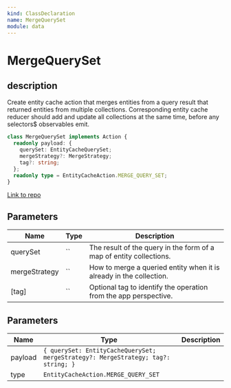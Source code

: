 ```yaml
---
kind: ClassDeclaration
name: MergeQuerySet
module: data
---
```


# MergeQuerySet

## description

Create entity cache action that merges entities from a query result
that returned entities from multiple collections.
Corresponding entity cache reducer should add and update all collections
at the same time, before any selectors\$ observables emit.

```ts
class MergeQuerySet implements Action {
  readonly payload: {
    querySet: EntityCacheQuerySet;
    mergeStrategy?: MergeStrategy;
    tag?: string;
  };
  readonly type = EntityCacheAction.MERGE_QUERY_SET;
}
```

[Link to repo](https://github.com/ngrx/platform/blob/master/modules/data/src/actions/entity-cache-action.ts#L78-L99)

## Parameters

| Name          | Type                                                                     | Description |
| ------------- | ------------------------------------------------------------------------ | ----------- |
| querySet      | `` | The result of the query in the form of a map of entity collections. |
| mergeStrategy | `` | How to merge a queried entity when it is already in the collection. |
| [tag]         | `` | Optional tag to identify the operation from the app perspective.    |

## Parameters

| Name    | Type                                                                              | Description |
| ------- | --------------------------------------------------------------------------------- | ----------- |
| payload | `{ querySet: EntityCacheQuerySet; mergeStrategy?: MergeStrategy; tag?: string; }` |             |
| type    | `EntityCacheAction.MERGE_QUERY_SET`                                               |             |
